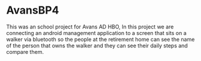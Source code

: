 # AvansBP4
This was an school project for Avans AD HBO, 
In this project we are connecting an android management application to a screen that sits on a walker via bluetooth 
so the people at the retirement home can see the name of the person that owns the walker 
and they can see their daily steps and compare them.
